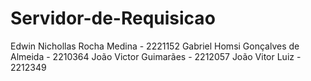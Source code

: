 # Servidor-de-Requisicao

Edwin Nichollas Rocha Medina - 2221152
Gabriel Homsi Gonçalves de Almeida - 2210364
João Victor Guimarães - 2212057
João Vitor Luiz - 2212349
